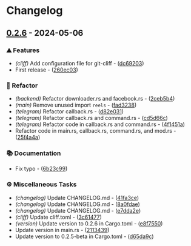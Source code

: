 # Changelog

## [0.2.6](https://github.com/zevtyardt/reels-reuploader/compare/v0.2.5-beta..v0.2.6) - 2024-05-06

### ⛰️  Features

- *(cliff)* Add configuration file for git-cliff - ([dc69203](https://github.com/zevtyardt/reels-reuploader/commit/dc69203d6f2fdd99fde3c9eb651fd061bd1eeb25))
- First release - ([260ec03](https://github.com/zevtyardt/reels-reuploader/commit/260ec03c3c0dded30da7a8db0fc19f20641a1c8a))

### 🚜 Refactor

- *(backend)* Refactor downloader.rs and facebook.rs - ([2ceb5b4](https://github.com/zevtyardt/reels-reuploader/commit/2ceb5b4a890fad549b580b87b07b3e6dd3cfad51))
- *(main)* Remove unused import `reels` - ([fad3238](https://github.com/zevtyardt/reels-reuploader/commit/fad3238b73233edc799a771190ca78599cd72841))
- *(telegram)* Refactor callback.rs - ([d82e031](https://github.com/zevtyardt/reels-reuploader/commit/d82e03120edfc3a5b9b599ec95e1b986996dee3f))
- *(telegram)* Refactor callback.rs and command.rs - ([cd5d66c](https://github.com/zevtyardt/reels-reuploader/commit/cd5d66ca852079ad6a746959b5ef7b9eb83b9f42))
- *(telegram)* Refactor code in callback.rs and command.rs - ([4f1451a](https://github.com/zevtyardt/reels-reuploader/commit/4f1451a727b57b8c7fecbc5e9277ec23497c1e96))
- Refactor code in main.rs, callback.rs, command.rs, and mod.rs - ([25f4a4a](https://github.com/zevtyardt/reels-reuploader/commit/25f4a4a5380029d4f95a42e2eded1724c682bda8))

### 📚 Documentation

- Fix typo - ([6b23c99](https://github.com/zevtyardt/reels-reuploader/commit/6b23c9921227614686d4e01f327451aec51ff441))

### ⚙️ Miscellaneous Tasks

- *(changelog)* Update CHANGELOG.md - ([41fa3ce](https://github.com/zevtyardt/reels-reuploader/commit/41fa3ceebd985f3fd82ff4e48baac2cc190d772f))
- *(changelog)* Update CHANGELOG.md - ([8a0fdae](https://github.com/zevtyardt/reels-reuploader/commit/8a0fdae01b02a144dec80295a41f0329fa985b8d))
- *(changelog)* Update CHANGELOG.md - ([e7dda2e](https://github.com/zevtyardt/reels-reuploader/commit/e7dda2e464b121066a05b3d68ea916e74f8ae57a))
- *(cliff)* Update cliff.toml - ([3c61477](https://github.com/zevtyardt/reels-reuploader/commit/3c614773a7a6f330600fd506bea635eb95705077))
- *(version)* Update version to 0.2.6 in Cargo.toml - ([e8f7550](https://github.com/zevtyardt/reels-reuploader/commit/e8f75506822bdcaae7747f0bf13dfb0d5dbcfef2))
- Update version in main.rs - ([2113439](https://github.com/zevtyardt/reels-reuploader/commit/21134392ed49556e3b3819c6db4de26c963c4a69))
- Update version to 0.2.5-beta in Cargo.toml - ([d65da9c](https://github.com/zevtyardt/reels-reuploader/commit/d65da9cfdc033864e7a2420dbd150bf94ae65fa3))

<!-- generated by git-cliff -->
